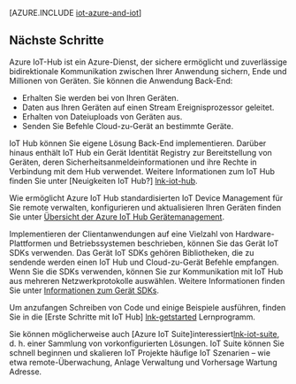 <properties
 pageTitle="Azure-Lösungen für Internet der Dinge | Microsoft Azure"
 description="Einen Überblick über IoT auf Azure, einschließlich einer Stichprobe Lösungsarchitektur und deren Bedeutung Azure IoT Hub, Geräte-SDKs und vorkonfigurierten Lösungen"
 services="iot-hub"
 documentationCenter=""
 authors="dominicbetts"
 manager="timlt"
 editor=""/>

<tags
 ms.service="iot-hub"
 ms.devlang="na"
 ms.topic="get-started-article"
 ms.tgt_pltfrm="na"
 ms.workload="na"
 ms.date="10/05/2016"
 ms.author="dobett"/>

[AZURE.INCLUDE [iot-azure-and-iot](../../includes/iot-azure-and-iot.md)]

## <a name="next-steps"></a>Nächste Schritte

Azure IoT-Hub ist ein Azure-Dienst, der sichere ermöglicht und zuverlässige bidirektionale Kommunikation zwischen Ihrer Anwendung sichern, Ende und Millionen von Geräten. Sie können die Anwendung Back-End:

- Erhalten Sie werden bei von Ihren Geräten.
- Daten aus Ihren Geräten auf einen Stream Ereignisprozessor geleitet.
- Erhalten von Dateiuploads von Geräten aus.
- Senden Sie Befehle Cloud-zu-Gerät an bestimmte Geräte.

IoT Hub können Sie eigene Lösung Back-End implementieren. Darüber hinaus enthält IoT Hub ein Gerät Identität Registry zur Bereitstellung von Geräten, deren Sicherheitsanmeldeinformationen und ihre Rechte in Verbindung mit dem Hub verwendet. Weitere Informationen zum IoT Hub finden Sie unter [Neuigkeiten IoT Hub?] [lnk-iot-hub].

Wie ermöglicht Azure IoT Hub standardisierten IoT Device Management für Sie remote verwalten, konfigurieren und aktualisieren Ihren Geräten finden Sie unter [Übersicht der Azure IoT Hub Gerätemanagement][lnk-device-management].

Implementieren der Clientanwendungen auf eine Vielzahl von Hardware-Plattformen und Betriebssystemen beschrieben, können Sie das Gerät IoT SDKs verwenden. Das Gerät IoT SDKs gehören Bibliotheken, die zu sendende werden einen IoT Hub und Cloud-zu-Gerät Befehle empfangen. Wenn Sie die SDKs verwenden, können Sie zur Kommunikation mit IoT Hub aus mehreren Netzwerkprotokolle auswählen. Weitere Informationen finden Sie unter [Informationen zum Gerät SDKs][lnk-device-sdks].

Um anzufangen Schreiben von Code und einige Beispiele ausführen, finden Sie in die [Erste Schritte mit IoT Hub] [ lnk-getstarted] Lernprogramm.

Sie können möglicherweise auch [Azure IoT Suite]interessiert[lnk-iot-suite], d. h. einer Sammlung von vorkonfigurierten Lösungen. IoT Suite können Sie schnell beginnen und skalieren IoT Projekte häufige IoT Szenarien – wie etwa remote-Überwachung, Anlage Verwaltung und Vorhersage Wartung Adresse.

[lnk-getstarted]: iot-hub-csharp-csharp-getstarted.md
[lnk-device-sdks]: https://github.com/Azure/azure-iot-sdks/blob/master/readme.md
[lnk-iot-hub]: iot-hub-what-is-iot-hub.md
[lnk-iot-suite]: https://azure.microsoft.com/documentation/suites/iot-suite/
[lnk-iotdev]: https://azure.microsoft.com/develop/iot/
[lnk-device-management]: iot-hub-device-management-overview.md